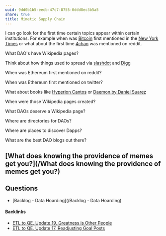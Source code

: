```yaml
---
uuid: 9dd0b1b5-eecb-47c7-8755-0ddd8ec3b5a5
share: true
title: Mimetic Supply Chain
---
```

I can go look for the first time certain topics appear within certain institutions. For example when was [Bitcoin](/661f0e89-294a-4700-b640-2b11b5ed1f19) first mentioned in the [New York Times](/4f1828cc-8d3e-4b7a-9e37-edd2e3350374) or what about the first time [4chan](/88e7a0d7-2fc3-46e9-9aa8-6240171e6571) was mentioned on reddit.

What DAO's have Wikipedia pages?

Think about how things used to spread via [slashdot](/e822a467-8201-4456-937e-b46ac654dbb5) and [Digg](/405f7ee1-dde9-4f83-9d91-3fc09832c30d)

When was Ethereum first mentioned on reddit?

When was Ethereum first mentioned on twitter?

What about books like [Hyperion Cantos](/5e1088f4-7428-487f-9300-86f478f05dca) or [Daemon by Daniel Suarez](/96e5b489-1dc8-47ed-a058-25ac9da1cd40)

When were those Wikipedia pages created?

What DAOs deserve a Wikipedia page?

Where are directories for DAOs?

Where are places to discover Dapps?

What are the best DAO blogs out there?


## [What does knowing the providence of memes get you?](/What does knowing the providence of memes get you?)

## Questions

* [Backlog - Data Hoarding](/Backlog - Data Hoarding)

#### Backlinks

* [ETL to QE, Update 19, Greatness is Other People](/9e00b380-91e7-4092-98fd-838dc5fd21d8)
* [ETL to QE, Update 17, Readjusting Goal Posts](/d14bd990-0628-4152-9bea-0c588dc707e8)